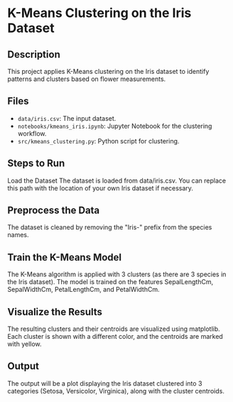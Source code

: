 # K-Means Clustering on the Iris Dataset

## Description
This project applies K-Means clustering on the Iris dataset to identify patterns and clusters based on flower measurements.

## Files
- `data/iris.csv`: The input dataset.
- `notebooks/kmeans_iris.ipynb`: Jupyter Notebook for the clustering workflow.
- `src/kmeans_clustering.py`: Python script for clustering.

 ## Steps to Run
Load the Dataset
The dataset is loaded from data/iris.csv. You can replace this path with the location of your own Iris dataset if necessary.

## Preprocess the Data
The dataset is cleaned by removing the "Iris-" prefix from the species names.

##  Train the K-Means Model
The K-Means algorithm is applied with 3 clusters (as there are 3 species in the Iris dataset). The model is trained on the features SepalLengthCm, SepalWidthCm, PetalLengthCm, and PetalWidthCm.

## Visualize the Results
The resulting clusters and their centroids are visualized using matplotlib. Each cluster is shown with a different color, and the centroids are marked with yellow.

## Output
The output will be a plot displaying the Iris dataset clustered into 3 categories (Setosa, Versicolor, Virginica), along with the cluster centroids.
